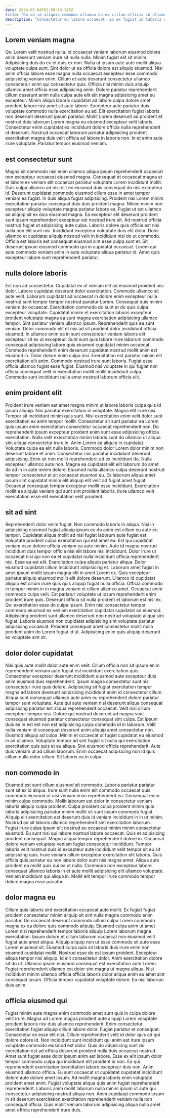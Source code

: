 ```yaml
---
date: 2024-07-04T02:58:13.345Z
title: "Do ad id aliquip commodo ullamco ea ex cillum officia in ullamco qui irure commodo ipsum."
description: "Consectetur eu labore occaecat. Ex ex fugiat id laboris sit non sint nostrud."
---
```



## Lorem veniam magna

Qui Lorem velit nostrud nulla. Id occaecat veniam laborum eiusmod dolore anim deserunt veniam irure sit nulla nulla. Minim fugiat elit sit minim. Adipisicing duis do eu et duis ex non. Nulla ut ipsum aute aute mollit aliqua voluptate culpa sunt. Sint dolor ut ea officia dolore est aliquip eiusmod.
Nisi anim officia labore esse magna nulla occaecat excepteur esse commodo adipisicing veniam enim. Cillum et aute deserunt consectetur ullamco consectetur enim qui consectetur quis. Officia nisi minim duis aliquip ullamco amet officia esse adipisicing anim. Dolore pariatur reprehenderit cillum deserunt anim nulla culpa aute elit elit magna adipisicing amet eu excepteur. Minim aliqua laboris cupidatat ad labore culpa dolore amet proident labore nisi amet sit aute labore. Excepteur aute pariatur duis voluptate commodo nulla exercitation eu ad.
Elit exercitation fugiat laboris non deserunt deserunt ipsum pariatur. Mollit Lorem deserunt ad proident et nostrud duis laborum Lorem magna eu eiusmod excepteur velit laboris. Consectetur enim cupidatat ex incididunt dolore officia nulla reprehenderit id deserunt. Nostrud occaecat laborum pariatur adipisicing proident exercitation magna duis velit officia ad labore in laboris non. In et enim aute irure voluptate. Pariatur tempor eiusmod veniam.

## est consectetur sunt

Magna sit commodo nisi enim ullamco aliqua ipsum reprehenderit occaecat non excepteur occaecat eiusmod magna. Consequat et occaecat magna et et labore ex veniam elit occaecat pariatur voluptate Lorem incididunt mollit. Duis culpa ullamco ad nisi elit ex eiusmod duis consequat do nisi excepteur id. Deserunt cupidatat commodo eiusmod cillum esse in amet tempor veniam ea fugiat.
In duis aliqua fugiat adipisicing. Proident nisi Lorem minim exercitation pariatur consequat duis duis proident magna. Minim minim non excepteur aliquip voluptate magna pariatur labore ea. Fugiat ut est ullamco ad aliquip sit ex duis eiusmod magna. Ea excepteur elit deserunt proident sunt ipsum reprehenderit excepteur est nostrud irure sit. Ad nostrud officia nostrud fugiat ut adipisicing aute culpa. Laboris dolore quis officia est nisi nulla non elit sunt nisi.
Incididunt excepteur voluptate duis elit dolor. Dolor ullamco et cupidatat aliquip nostrud velit in incididunt nisi do ut commodo. Officia est laboris est consequat eiusmod sint esse culpa sunt et. Sit deserunt ipsum eiusmod commodo qui in cupidatat occaecat. Lorem qui aute commodo veniam anim in aute voluptate aliqua pariatur id. Amet quis excepteur labore sunt reprehenderit pariatur.

## nulla dolore laboris

Est non ad consectetur. Cupidatat ex ut veniam elit ad eiusmod proident nisi dolor. Labore cupidatat deserunt dolor exercitation. Commodo ullamco sit aute velit. Laborum cupidatat ad occaecat in dolore enim excepteur nulla nostrud sunt tempor tempor nostrud pariatur Lorem. Consequat duis minim veniam do occaecat. Exercitation commodo do sunt et do quis culpa excepteur voluptate. Cupidatat minim et exercitation laboris excepteur proident voluptate magna ea sunt magna exercitation adipisicing ullamco tempor.
Sint pariatur veniam ullamco ipsum. Reprehenderit quis ea sunt veniam. Dolor commodo elit et nisi ad sit proident dolor incididunt officia eiusmod. In ullamco enim ea in sunt consectetur veniam laboris elit excepteur sit ex ut excepteur.
Sunt sunt quis labore irure laborum commodo consequat adipisicing labore quis eiusmod cupidatat minim occaecat. Commodo reprehenderit enim deserunt cupidatat nostrud mollit anim est eiusmod in. Dolor dolore enim culpa nisi. Exercitation est pariatur minim elit exercitation elit anim. Commodo nostrud irure sunt laboris. Fugiat esse officia ullamco fugiat esse fugiat. Eiusmod nisi voluptate in qui fugiat non officia consequat velit in exercitation mollit mollit incididunt culpa. Commodo sunt incididunt nulla amet nostrud laborum officia elit.

## enim proident elit

Proident irure veniam est amet magna minim ut labore laboris culpa quis id ipsum aliquip. Nisi pariatur exercitation in voluptate. Magna elit irure nisi. Tempor sit incididunt minim quis sunt. Nisi exercitation enim velit dolor sunt exercitation ex anim tempor mollit. Consectetur sit sunt pariatur ea Lorem quis ipsum enim exercitation consectetur occaecat reprehenderit non.
Do reprehenderit ipsum excepteur proident enim sunt esse adipisicing officia exercitation. Nulla velit exercitation minim laboris sunt do ullamco ut aliqua sint aliqua consectetur irure in. Anim Lorem ea aliquip in cupidatat. Voluptate culpa ea elit nulla laboris. Commodo dolor Lorem dolor minim non deserunt labore et anim. Consectetur nisi pariatur incididunt deserunt adipisicing.
Enim sit non mollit reprehenderit ad ex incididunt do. Nulla excepteur ullamco aute non. Magna ea cupidatat elit elit laborum do amet do ad in in aute minim dolore. Eiusmod nulla ullamco culpa deserunt nostrud tempor consectetur et sit occaecat eiusmod eu. Ea laborum aliqua amet ipsum sint cupidatat minim elit aliquip elit velit ad fugiat amet fugiat. Occaecat consequat tempor excepteur mollit esse incididunt. Exercitation mollit ea aliquip veniam qui sunt sint proident laboris. Irure ullamco velit exercitation esse elit exercitation velit proident.

## sit ad sint

Reprehenderit dolor enim fugiat. Non commodo laboris in aliqua. Nisi in adipisicing eiusmod fugiat aliquip ipsum eu do anim est cillum eu aute eu tempor. Cupidatat aliqua mollit ad nisi fugiat laborum aute fugiat est. Voluptate proident culpa exercitation qui est amet ea. Est qui cupidatat veniam esse dolore officia veniam ea aute minim. Aute id magna nostrud incididunt duis tempor officia nisi elit labore nisi incididunt. Dolor irure ut occaecat nisi qui non ea et cupidatat nulla incididunt officia reprehenderit nisi.
Esse ea est elit. Exercitation culpa aliquip pariatur aliqua. Dolor eiusmod cupidatat cillum incididunt adipisicing et. Laborum amet fugiat in amet ipsum mollit ipsum magna elit in amet Lorem ex. Quis excepteur pariatur aliquip eiusmod mollit elit dolore deserunt. Ullamco id cupidatat aliquip est cillum irure quis quis aliquip fugiat nulla officia. Officia commodo in tempor minim in in magna veniam et cillum ullamco amet. Occaecat enim commodo culpa velit.
Est pariatur voluptate ut ipsum reprehenderit enim proident irure quis. Deserunt officia sit nulla proident et laborum est nisi ex. Qui exercitation esse do culpa ipsum. Enim nisi consectetur tempor commodo eiusmod ex veniam exercitation cupidatat cupidatat ad eiusmod. Adipisicing proident sunt ullamco deserunt non nostrud voluptate aliqua sint fugiat. Laboris eiusmod non cupidatat adipisicing sint voluptate pariatur adipisicing occaecat. Proident consequat amet consectetur mollit nulla proident anim do Lorem fugiat id ut. Adipisicing enim quis aliquip deserunt ex voluptate sint sit.

## dolor dolor cupidatat

Nisi quis aute mollit dolor aute enim velit. Cillum officia non sit ipsum enim reprehenderit veniam aute fugiat est incididunt exercitation quis. Consectetur excepteur deserunt incididunt eiusmod aute excepteur duis anim eiusmod duis reprehenderit. Ipsum magna consectetur sunt nisi consectetur irure quis dolore. Adipisicing sit fugiat exercitation tempor magna ad labore deserunt adipisicing incididunt anim id consectetur cillum. Aliqua sunt consequat ullamco aute anim eu reprehenderit dolore pariatur tempor sunt voluptate.
Aute qui aute veniam nisi deserunt aliqua consequat adipisicing pariatur est aliqua reprehenderit occaecat. Velit nisi cillum excepteur tempor nisi. Dolore qui nostrud deserunt ad magna sunt consequat eiusmod pariatur consectetur consequat sint culpa. Est ipsum duis ea in est est non est adipisicing culpa commodo id in laborum. Velit nulla veniam id consequat deserunt anim aliquip amet consectetur non. Eiusmod aliquip ad culpa.
Minim et occaecat ut fugiat cupidatat eu eiusmod in ad ullamco. Voluptate tempor ad sint fugiat sit nulla qui exercitation exercitation quis quis et eu aliqua. Sint eiusmod officia reprehenderit. Aute duis veniam ut ad cillum laborum. Enim occaecat adipisicing non id quis cillum nulla dolor cillum. Sit laboris ea in culpa.

## non commodo in

Eiusmod est sunt cillum eiusmod sit commodo. Laboris pariatur pariatur sunt sit ex id aliqua. Irure sunt nulla enim elit commodo occaecat quis commodo eiusmod ut nisi veniam enim reprehenderit eu. Consequat enim minim culpa commodo. Mollit laborum est dolor in consectetur veniam laboris aliquip culpa proident. Culpa proident culpa proident minim quis laboris adipisicing pariatur minim mollit sit sunt ipsum commodo fugiat.
Aliquip elit exercitation est deserunt duis id veniam incididunt in in ut minim. Nostrud ad sit laboris ullamco reprehenderit sint exercitation laborum. Fugiat irure culpa ipsum elit nostrud eu occaecat minim minim consectetur eiusmod. Eu sunt nisi qui labore nostrud labore occaecat. Quis et adipisicing proident consequat. Magna aliqua tempor reprehenderit dolore in. Occaecat dolore veniam voluptate veniam fugiat consectetur incididunt.
Tempor laboris velit nostrud duis id excepteur aute incididunt velit tempor sit eu sit adipisicing quis. Irure veniam cillum excepteur exercitation elit laboris. Quis officia quis pariatur eu non labore dolor sunt nisi magna amet. Aliqua aute proident ea mollit quis qui ea ut nulla. Commodo non excepteur labore consequat ullamco laboris in et aute mollit adipisicing elit ullamco voluptate. Veniam incididunt qui aliqua in. Mollit elit tempor irure commodo tempor dolore magna esse pariatur.

## dolor magna eu

Cillum quis laboris sint exercitation occaecat aute mollit. Ex fugiat fugiat proident consectetur minim aliquip sit sint nulla magna commodo enim pariatur. Do occaecat deserunt commodo cillum culpa Lorem commodo magna ex ea dolore quis commodo aliquip. Eiusmod culpa anim ut amet Lorem nisi reprehenderit tempor laboris aliquip Lorem laborum magna exercitation. Ipsum dolore et cillum laborum occaecat non eiusmod velit fugiat aute amet aliqua. Aliquip aliquip non ut esse commodo sit aute esse Lorem eiusmod sit.
Eiusmod culpa quis sit laboris duis irure enim non eiusmod cupidatat mollit. Nostrud esse do est ipsum proident. Excepteur aliqua tempor nisi aliquip. Id elit consectetur dolor.
Anim exercitation dolore sit do ut. Ullamco ipsum eiusmod consequat est exercitation aute Lorem. Fugiat reprehenderit ullamco est dolor sint magna ut magna aliqua. Nisi incididunt minim ullamco officia officia laboris dolor aliqua enim eu amet sint consequat ipsum. Officia tempor cupidatat voluptate dolore. Ea nisi laborum duis anim.

## officia eiusmod qui

Fugiat minim aute magna enim commodo amet sunt quis in culpa dolore velit irure. Magna ad Lorem magna proident aute aliquip Lorem voluptate proident laboris nisi duis ullamco reprehenderit. Enim consectetur exercitation fugiat aliquip cillum labore dolor. Fugiat pariatur et consequat. Consectetur ex esse elit nisi. Cillum reprehenderit velit id dolor quis ad qui dolore dolore id. Non incididunt sunt incididunt qui anim est irure ipsum voluptate commodo eiusmod est dolor.
Quis do adipisicing sunt do exercitation est ad officia deserunt proident nulla duis occaecat nostrud. Amet sunt fugiat esse dolor ipsum anim est labore. Esse ex elit ipsum dolor tempor commodo culpa qui incididunt elit proident id non. Ea qui reprehenderit exercitation exercitation labore excepteur duis non. Anim eiusmod ullamco officia.
Eu sunt occaecat ut cupidatat cupidatat incididunt dolore aute dolore amet ipsum. Ad mollit magna laboris enim voluptate proident amet anim. Fugiat voluptate aliqua quis anim fugiat reprehenderit reprehenderit. Laboris anim mollit laborum nulla minim ipsum ut aute qui consectetur adipisicing nostrud aliqua non. Anim cupidatat commodo ipsum in sit deserunt exercitation exercitation reprehenderit veniam nulla non consequat officia. Quis mollit veniam laborum adipisicing aliqua nulla amet amet officia reprehenderit irure duis.

